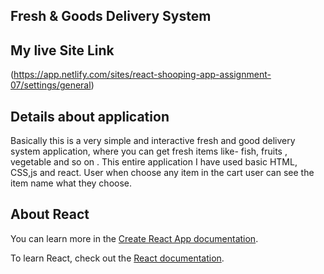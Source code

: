 ## Fresh & Goods Delivery System

## My live Site Link

(https://app.netlify.com/sites/react-shooping-app-assignment-07/settings/general)

## Details about application

Basically this is a very simple and interactive fresh and good delivery system application, where you can get fresh items like- fish, fruits , vegetable and so on . This entire application I have used basic HTML, CSS,js and react. User when choose any item in the cart user can see the item name what they choose.

## About React

You can learn more in the [Create React App documentation](https://facebook.github.io/create-react-app/docs/getting-started).

To learn React, check out the [React documentation](https://reactjs.org/).
